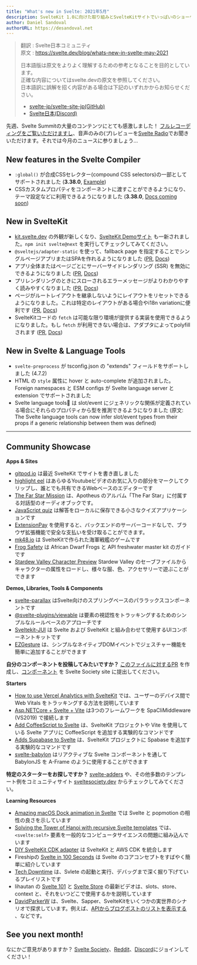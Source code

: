 ```yaml
---
title: "What's new in Svelte: 2021年5月"
description: SvelteKit 1.0に向けた取り組みとSvelteKitサイトでいっぱいのショーケース！
author: Daniel Sandoval
authorURL: https://desandoval.net
---
```

> 翻訳 : Svelte日本コミュニティ  
> 原文 : https://svelte.dev/blog/whats-new-in-svelte-may-2021
> 
> 日本語版は原文をよりよく理解するための参考となることを目的としています。  
> 正確な内容についてはsvelte.devの原文を参照してください。  
> 日本語訳に誤解を招く内容がある場合は下記のいずれかからお知らせください。
> - [svelte-jp/svelte-site-jp(GitHub)](https://github.com/svelte-jp/svelte-site-jp)
> - [Svelte日本(Discord)](https://discord.com/invite/YTXq3ZtBbx)

先週、Svelte Summitの大量のコンテンツにとても感激しました！ [フルレコーディングをご覧いただけますし](https://www.youtube.com/watch?v=fnr9XWvjJHw)、音声のみの(プ)レビューを[Svelte Radio](https://www.svelteradio.com/episodes/svelte-summit-party-episode)でお聞きいただけます。それでは今月のニュースに参りましょう…

## New features in the Svelte Compiler
- `:global()` が合成CSSセレクター(compound CSS selectors)の一部としてサポートされました (**3.38.0**, [Example](https://svelte.dev/repl/54148fd2af484f2c84977c94e523c7c5?version=3.38.0))
- CSSカスタムプロパティをコンポーネントに渡すことができるようになり、テーマ設定などに利用できるようになりました (**3.38.0**, [Docs coming soon](https://github.com/sveltejs/svelte/issues/6268))

## New in SvelteKit
- [kit.svelte.dev](https://kit.svelte.dev/) の外観が新しくなり、[SvelteKit Demoサイト](https://netlify.demo.svelte.dev/) も一新されました。`npm init svelte@next` を実行してチェックしてみてください。
- `@sveltejs/adapter-static` を使って、fallback page を指定することでシングルページアプリまたはSPAを作れるようになりました ([PR](https://github.com/sveltejs/kit/pull/1181), [Docs](https://github.com/sveltejs/kit/tree/master/packages/adapter-static))
- アプリ全体またはページごとにサーバーサイドレンダリング (SSR) を無効にできるようになりました ([PR](https://github.com/sveltejs/kit/pull/713), [Docs](https://kit.svelte.dev/docs#ssr-and-javascript-ssr))
- プリレンダリングのときにスローされるエラーメッセージがよりわかりやすく読みやすくなりました ([PR](https://github.com/sveltejs/kit/pull/1062), [Docs](https://kit.svelte.dev/docs#layouts-error-pages))
- ページがルートレイアウトを継承しないようにレイアウトをリセットできるようになりました。これは特定のレイアウトがある場合やi18n variationに便利です ([PR](https://github.com/sveltejs/kit/pull/1061), [Docs](https://kit.svelte.dev/docs#layouts-resets))
- SvelteKitコードの `fetch` は可能な限り環境が提供する実装を使用できるようになりました。もし `fetch` が利用できない場合は、アダプタによってpolyfillされます ([PR](https://github.com/sveltejs/kit/pull/1066), [Docs](https://kit.svelte.dev/docs#loading-input-fetch))

## New in Svelte & Language Tools
- `svelte-preprocess` が tsconfig.json の "extends" フィールドをサポートしました (4.7.2)
- HTML の `style` 属性に hover と auto-complete が追加されました。Foreign namespaces と ESM configs が Svelte language server と extension でサポートされました
- Svelte language tools は slot/event にジェネリックな関係が定義されている場合にそれらのプロパティから型を推測できるようになりました (原文: The Svelte language tools can now infer slot/event types from their props if a generic relationship between them was defined)

---

## Community Showcase

**Apps & Sites**

- [gitpod.io](https://github.com/gitpod-io/website) は最近 SvelteKit でサイトを書き直しました
- [highlight eel](https://highlighteel.com/) はあらゆるYoutubeビデオのお気に入りの部分をマークしてクリップし、誰とでも共有できるWebベースのエディターです
- [The Far Star Mission](https://thefarstar.apotheus.net/) は、Apotheus のアルバム「The Far Star」に付属する対話型のオーディオブックです。
- [JavaScript quiz](https://github.com/nclskfm/javascript-quiz) は解答をローカルに保存できる小さなクイズアプリケーションです
- [ExtensionPay](https://extensionpay.com/) を使用すると、バックエンドのサーバーコードなしで、ブラウザ拡張機能で安全な支払いを受け取ることができます。
- [mk48.io](https://mk48.io/) は SvelteKitで作られた海軍戦艦のゲームです
- [Frog Safety](https://frog-safety.vercel.app/) は African Dwarf Frogs と API freshwater master kit のガイドです
- [Stardew Valley Character Preview](https://github.com/overscore-media/stardew-valley-character-preview) Stardew Valley のセーブファイルからキャラクターの属性をロードし、様々な服、色、アクセサリーで遊ぶことができます


**Demos, Libraries, Tools & Components**

- [svelte-parallax](https://github.com/kindoflew/svelte-parallax) はSvelte向けのスプリングベースのパララックスコンポーネントです
- [@svelte-plugins/viewable](https://github.com/svelte-plugins/viewable) は要素の視認性をトラッキングするためのシンプルなルールベースのアプローチです
- [Sveltekit-JUI](https://github.com/Wolfr/sveltekit-jui) は Svelte および SvelteKit と組み合わせて使用するUIコンポーネントキットです
- [EZGesture](https://github.com/mhmd-22/ezgesture#integrating-with-other-frameworks) は、シンプルなネイティブDOMイベントでジェスチャー機能を簡単に追加することができます

**自分のコンポーネントを投稿してみたいですか？** [このファイルに対するPR](https://github.com/svelte-society/sveltesociety.dev/blob/master/src/pages/components/components.json) を作成し、[コンポーネント](https://sveltesociety.dev/components) を Svelte Society site に提出してください。


**Starters**
- [How to use Vercel Analytics with SvelteKit](https://ivoberger.com/posts/using-vercel-analytics-with-svelte-kit) では、ユーザーのデバイス間で Web Vitals をトラッキングする方法を説明しています
- [Asp.NETCore + Svelte + Vite](https://github.com/Kiho/aspcore-spa-cli/tree/master/samples/SviteSample) は3つのフレームワークを SpaCliMiddleware (VS2019) で接続します
- [Add CoffeeScript to Svelte](https://github.com/Leftium/coffeescript-adder) は、SvelteKit プロジェクトや Vite を使用している Svelte アプリに CoffeeScript を追加する実験的なコマンドです
- [Adds Supabase to Svelte](https://github.com/joshnuss/svelte-supabase) は、SvelteKit プロジェクトに Spabase を追加する実験的なコマンドです
- [svelte-babylon](https://github.com/SectorXUSA/svelte-babylon) はリアクティブな Svelte コンポーネントを通して BabylonJS を A-Frame のように使用することができます

**特定のスターターをお探しですか？** [svelte-adders](https://github.com/svelte-add/svelte-adders) や、その他多数のテンプレート例をコミュニティサイト [sveltesociety.dev](https://sveltesociety.dev/templates/) からチェックしてみてください。


**Learning Resources**
- [Amazing macOS Dock animation in Svelte](https://dev.to/puruvj/amazing-macos-dock-animation-in-svelte-5hfb) では Svelte と popmotion の相性の良さを示しています
- [Solving the Tower of Hanoi with recursive Svelte templates](https://geoffrich.net/posts/svelte-tower-of-hanoi/) では、`<svelte:self>` 要素を一般的なコンピュータサイエンスの問題に組み込んでいます
- [DIY SvelteKit CDK adapter](https://dev.to/juranki/diy-sveltekit-cdk-adapter-3enp) は SvelteKit と AWS CDK を統合します
- Fireshipの [Svelte in 100 Seconds](https://www.youtube.com/watch?v=rv3Yq-B8qp4) は Svelte のコアコンセプトをすばやく簡単に紹介しています
- [Tech Downtime](https://www.youtube.com/watch?v=tsePBA2JC7o&list=PLualcIC6WNK1LHIYx2Tg9AQfTQDv4zNPu) は、Svlete の起動と実行、デバッグまで深く掘り下げているプレイリストです
- lihautan の [Svelte 101](https://www.youtube.com/watch?v=rwYgOU0WmVk&list=PLoKaNN3BjQX3mxDEVG3oGJx2ByXnue_gR&index=59) と [Svelte Store](https://www.youtube.com/watch?v=p4GmT0trCPE&list=PLoKaNN3BjQX3fG-XOSwsPHtnV8FUY6lgK&index=19) の最新ビデオは、slots、store、context と、それをいつどこで使用するかを説明しています
- [DavidParkerW](https://www.youtube.com/c/DavidParkerW/playlists) は、Svelte、Sapper、SvelteKitをいくつかの実世界のシナリオで探求しています。例えば、[APIからブログポストのリストを表示する](https://www.youtube.com/watch?v=kAPVFgFnxaM&list=PLPqKsyEGhUna6cvm6d4vZNI6gbt_0S4Xx&index=15) 、などです。



## See you next month!

なにかご意見がありますか？ [Svelte Society](https://sveltesociety.dev/)、[Reddit](https://www.reddit.com/r/sveltejs/)、[Discord](https://discord.com/invite/yy75DKs)にジョインしてください！
